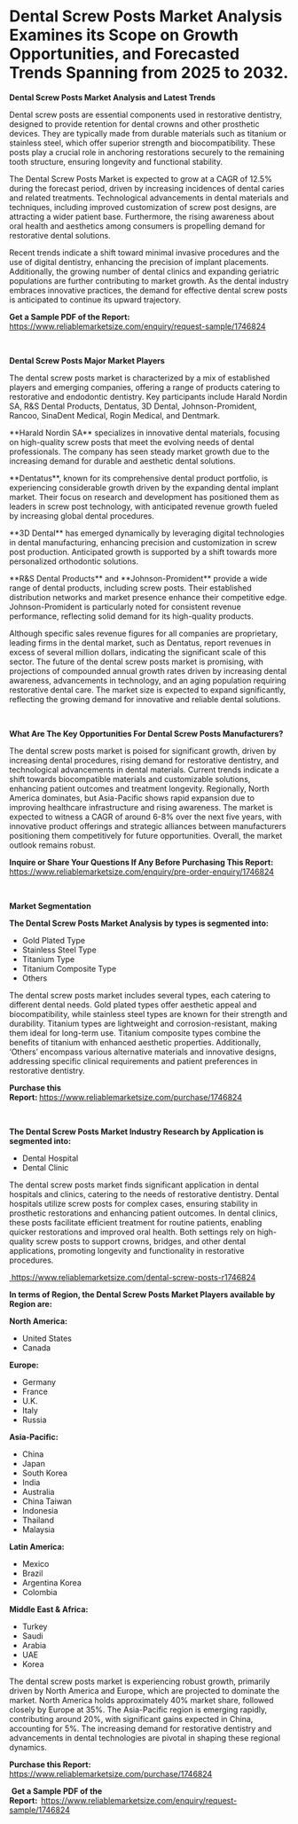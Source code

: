 <p><h1>Dental Screw Posts Market Analysis Examines its Scope on Growth Opportunities, and Forecasted Trends Spanning from 2025 to 2032.</h1></p><p><strong>Dental Screw Posts Market Analysis and Latest Trends</strong></p>
<p><p>Dental screw posts are essential components used in restorative dentistry, designed to provide retention for dental crowns and other prosthetic devices. They are typically made from durable materials such as titanium or stainless steel, which offer superior strength and biocompatibility. These posts play a crucial role in anchoring restorations securely to the remaining tooth structure, ensuring longevity and functional stability.</p><p>The Dental Screw Posts Market is expected to grow at a CAGR of 12.5% during the forecast period, driven by increasing incidences of dental caries and related treatments. Technological advancements in dental materials and techniques, including improved customization of screw post designs, are attracting a wider patient base. Furthermore, the rising awareness about oral health and aesthetics among consumers is propelling demand for restorative dental solutions.</p><p>Recent trends indicate a shift toward minimal invasive procedures and the use of digital dentistry, enhancing the precision of implant placements. Additionally, the growing number of dental clinics and expanding geriatric populations are further contributing to market growth. As the dental industry embraces innovative practices, the demand for effective dental screw posts is anticipated to continue its upward trajectory.</p></p>
<p><strong>Get a Sample PDF of the Report:&nbsp;</strong> <a href="https://www.reliablemarketsize.com/enquiry/request-sample/1746824?utm_campaign=2034&utm_medium=2&utm_source=Github&utm_content=ia&utm_term=13042025&utm_id=dental-screw-posts">https://www.reliablemarketsize.com/enquiry/request-sample/1746824</a></p>
<p>&nbsp;</p>
<p><strong>Dental Screw Posts Major Market Players</strong></p>
<p><p>The dental screw posts market is characterized by a mix of established players and emerging companies, offering a range of products catering to restorative and endodontic dentistry. Key participants include Harald Nordin SA, R&S Dental Products, Dentatus, 3D Dental, Johnson-Promident, Rancoo, SinaDent Medical, Rogin Medical, and Dentmark.</p><p>**Harald Nordin SA** specializes in innovative dental materials, focusing on high-quality screw posts that meet the evolving needs of dental professionals. The company has seen steady market growth due to the increasing demand for durable and aesthetic dental solutions.</p><p>**Dentatus**, known for its comprehensive dental product portfolio, is experiencing considerable growth driven by the expanding dental implant market. Their focus on research and development has positioned them as leaders in screw post technology, with anticipated revenue growth fueled by increasing global dental procedures.</p><p>**3D Dental** has emerged dynamically by leveraging digital technologies in dental manufacturing, enhancing precision and customization in screw post production. Anticipated growth is supported by a shift towards more personalized orthodontic solutions.</p><p>**R&S Dental Products** and **Johnson-Promident** provide a wide range of dental products, including screw posts. Their established distribution networks and market presence enhance their competitive edge. Johnson-Promident is particularly noted for consistent revenue performance, reflecting solid demand for its high-quality products.</p><p>Although specific sales revenue figures for all companies are proprietary, leading firms in the dental market, such as Dentatus, report revenues in excess of several million dollars, indicating the significant scale of this sector. The future of the dental screw posts market is promising, with projections of compounded annual growth rates driven by increasing dental awareness, advancements in technology, and an aging population requiring restorative dental care. The market size is expected to expand significantly, reflecting the growing demand for innovative and reliable dental solutions.</p></p>
<p>&nbsp;</p>
<p><strong>What Are The Key Opportunities For Dental Screw Posts Manufacturers?</strong></p>
<p><p>The dental screw posts market is poised for significant growth, driven by increasing dental procedures, rising demand for restorative dentistry, and technological advancements in dental materials. Current trends indicate a shift towards biocompatible materials and customizable solutions, enhancing patient outcomes and treatment longevity. Regionally, North America dominates, but Asia-Pacific shows rapid expansion due to improving healthcare infrastructure and rising awareness. The market is expected to witness a CAGR of around 6-8% over the next five years, with innovative product offerings and strategic alliances between manufacturers positioning them competitively for future opportunities. Overall, the market outlook remains robust.</p></p>
<p><strong>Inquire or Share Your Questions If Any Before Purchasing This Report:</strong> <a href="https://www.reliablemarketsize.com/enquiry/pre-order-enquiry/1746824?utm_campaign=2034&utm_medium=2&utm_source=Github&utm_content=ia&utm_term=13042025&utm_id=dental-screw-posts">https://www.reliablemarketsize.com/enquiry/pre-order-enquiry/1746824</a></p>
<p>&nbsp;</p>
<p><strong>Market Segmentation</strong></p>
<p><strong>The Dental Screw Posts Market Analysis by types is segmented into:</strong></p>
<p><ul><li>Gold Plated Type</li><li>Stainless Steel Type</li><li>Titanium Type</li><li>Titanium Composite Type</li><li>Others</li></ul></p>
<p><p>The dental screw posts market includes several types, each catering to different dental needs. Gold plated types offer aesthetic appeal and biocompatibility, while stainless steel types are known for their strength and durability. Titanium types are lightweight and corrosion-resistant, making them ideal for long-term use. Titanium composite types combine the benefits of titanium with enhanced aesthetic properties. Additionally, ‘Others’ encompass various alternative materials and innovative designs, addressing specific clinical requirements and patient preferences in restorative dentistry.</p></p>
<p><strong>Purchase this Report:&nbsp;</strong><a href="https://www.reliablemarketsize.com/purchase/1746824?utm_campaign=2034&utm_medium=2&utm_source=Github&utm_content=ia&utm_term=13042025&utm_id=dental-screw-posts">https://www.reliablemarketsize.com/purchase/1746824</a></p>
<p>&nbsp;</p>
<p><strong>The Dental Screw Posts Market Industry Research by Application is segmented into:</strong></p>
<p><ul><li>Dental Hospital</li><li>Dental Clinic</li></ul></p>
<p><p>The dental screw posts market finds significant application in dental hospitals and clinics, catering to the needs of restorative dentistry. Dental hospitals utilize screw posts for complex cases, ensuring stability in prosthetic restorations and enhancing patient outcomes. In dental clinics, these posts facilitate efficient treatment for routine patients, enabling quicker restorations and improved oral health. Both settings rely on high-quality screw posts to support crowns, bridges, and other dental applications, promoting longevity and functionality in restorative procedures.</p></p>
<p><a href="https://www.reliablemarketsize.com/dental-screw-posts-r1746824?utm_campaign=2034&utm_medium=2&utm_source=Github&utm_content=ia&utm_term=13042025&utm_id=dental-screw-posts">&nbsp;https://www.reliablemarketsize.com/dental-screw-posts-r1746824</a></p>
<p><strong>In terms of Region, the Dental Screw Posts Market Players available by Region are:</strong></p>
<p>
    <p> <strong> North America: </strong>
        <ul>
            <li>United States</li>
            <li>Canada</li>
        </ul>
        </p> 
    <p> <strong> Europe: </strong>
        <ul>
            <li>Germany</li>
            <li>France</li>
            <li>U.K.</li>
            <li>Italy</li>
            <li>Russia</li>
        </ul>
        </p> 
    <p> <strong> Asia-Pacific: </strong>
        <ul>
            <li>China</li>
            <li>Japan</li>
            <li>South Korea</li>
            <li>India</li>
            <li>Australia</li>
            <li>China Taiwan</li>
            <li>Indonesia</li>
            <li>Thailand</li>
            <li>Malaysia</li>
        </ul>
        </p> 
    <p> <strong> Latin America: </strong>
        <ul>
            <li>Mexico</li>
            <li>Brazil</li>
            <li>Argentina Korea</li>
            <li>Colombia</li>
        </ul>
        </p> 
    <p> <strong> Middle East & Africa: </strong>
        <ul>
            <li>Turkey</li>
            <li>Saudi</li>
            <li>Arabia</li>
            <li>UAE</li>
            <li>Korea</li>
        </ul>
    </p>
    </p>
<p><p>The dental screw posts market is experiencing robust growth, primarily driven by North America and Europe, which are projected to dominate the market. North America holds approximately 40% market share, followed closely by Europe at 35%. The Asia-Pacific region is emerging rapidly, contributing around 20%, with significant gains expected in China, accounting for 5%. The increasing demand for restorative dentistry and advancements in dental technologies are pivotal in shaping these regional dynamics.</p></p>
<p><strong>Purchase this Report: </strong><a href="https://www.reliablemarketsize.com/purchase/1746824?utm_campaign=2034&utm_medium=2&utm_source=Github&utm_content=ia&utm_term=13042025&utm_id=dental-screw-posts">https://www.reliablemarketsize.com/purchase/1746824</a></p>
<p>&nbsp;<strong>Get a Sample PDF of the Report:&nbsp;&nbsp;</strong><a href="https://www.reliablemarketsize.com/enquiry/request-sample/1746824?utm_campaign=2034&utm_medium=2&utm_source=Github&utm_content=ia&utm_term=13042025&utm_id=dental-screw-posts">https://www.reliablemarketsize.com/enquiry/request-sample/1746824</a></p>
<p><strong></strong></p>
<p><p></p><p></p><p></p></p>